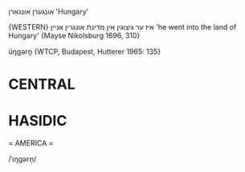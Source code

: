 אונגערן
אונגאַרן
'Hungary'

{WESTERN}
איז ער גיצוגין אין מדינתֿ אונגרין אניין
'he went into the land of Hungary'
{Mayse Nikolsburg 1696, 310}

üŋgərn̥ {WTCP, Budapest, Hutterer 1965: 135}

CENTRAL
========

HASIDIC
=======
= AMERICA = 

/ˈɩŋgərn̩/